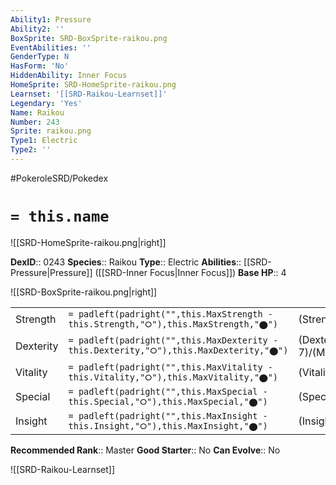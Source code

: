 ```yaml
---
Ability1: Pressure
Ability2: ''
BoxSprite: SRD-BoxSprite-raikou.png
EventAbilities: ''
GenderType: N
HasForm: 'No'
HiddenAbility: Inner Focus
HomeSprite: SRD-HomeSprite-raikou.png
Learnset: '[[SRD-Raikou-Learnset]]'
Legendary: 'Yes'
Name: Raikou
Number: 243
Sprite: raikou.png
Type1: Electric
Type2: ''
---
```


#PokeroleSRD/Pokedex

# `= this.name`

![[SRD-HomeSprite-raikou.png|right]]

**DexID**:: 0243
**Species**:: Raikou
**Type**:: Electric
**Abilities**:: [[SRD-Pressure|Pressure]] ([[SRD-Inner Focus|Inner Focus]])
**Base HP**:: 4

![[SRD-BoxSprite-raikou.png|right]]

|           |                                                                                        |                                          |
| --------- | -------------------------------------------------------------------------------------- | ---------------------------------------- |
| Strength  | `= padleft(padright("",this.MaxStrength - this.Strength,"⭘"),this.MaxStrength,"⬤")`    | (Strength::5)/(MaxStrength::5)   |
| Dexterity | `= padleft(padright("",this.MaxDexterity - this.Dexterity,"⭘"),this.MaxDexterity,"⬤")` | (Dexterity:: 7)/(MaxDexterity::7) |
| Vitality  | `= padleft(padright("",this.MaxVitality - this.Vitality,"⭘"),this.MaxVitality,"⬤")`    | (Vitality::5)/(MaxVitality::5)   |
| Special   | `= padleft(padright("",this.MaxSpecial - this.Special,"⭘"),this.MaxSpecial,"⬤")`       | (Special::6)/(MaxSpecial::6)     |
| Insight   | `= padleft(padright("",this.MaxInsight - this.Insight,"⭘"),this.MaxInsight,"⬤")`       | (Insight::6)/(MaxInsight::6)     |

**Recommended Rank**:: Master
**Good Starter**:: No
**Can Evolve**:: No

![[SRD-Raikou-Learnset]]